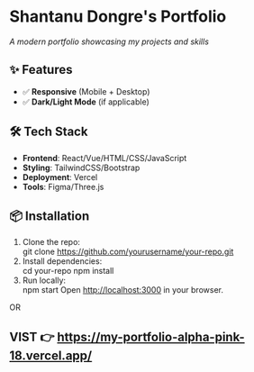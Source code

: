 
# Shantanu Dongre's Portfolio
*A modern portfolio showcasing my projects and skills*

## ✨ Features  
- ✅ **Responsive** (Mobile + Desktop)  
- ✅ **Dark/Light Mode** (if applicable)   

## 🛠️ Tech Stack  
- **Frontend**: React/Vue/HTML/CSS/JavaScript  
- **Styling**: TailwindCSS/Bootstrap  
- **Deployment**: Vercel 
- **Tools**: Figma/Three.js

## 📦 Installation  
1. Clone the repo:  
   git clone https://github.com/yourusername/your-repo.git
2. Install dependencies:  
   cd your-repo
   npm install
3. Run locally:  
   npm start
   Open [http://localhost:3000](http://localhost:3000) in your browser.  

OR 
## VIST 👉  https://my-portfolio-alpha-pink-18.vercel.app/

 
